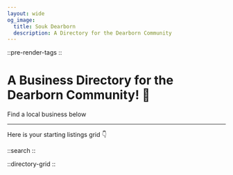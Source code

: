 ```yaml
---
layout: wide
og_image:
  title: Souk Dearborn
  description: A Directory for the Dearborn Community
---
```


::pre-render-tags
::

# A Business Directory for the Dearborn Community! 👋

Find a local business below


---

Here is your starting listings grid 👇

::search
::

::directory-grid
::